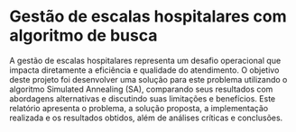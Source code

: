 # Gestão de escalas hospitalares com algoritmo de busca
A gestão de escalas hospitalares representa um desafio operacional que impacta diretamente a eficiência e qualidade do atendimento. O objetivo deste projeto foi desenvolver uma solução para este problema utilizando o algoritmo Simulated Annealing (SA), comparando seus resultados com abordagens alternativas e discutindo suas limitações e benefícios. Este relatório apresenta o problema, a solução proposta, a implementação realizada e os resultados obtidos, além de análises críticas e conclusões.

